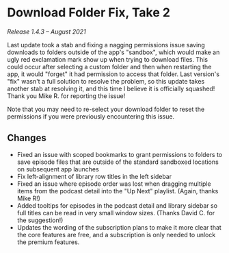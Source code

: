 # Download Folder Fix, Take 2
*Release 1.4.3 – August 2021*

Last update took a stab and fixing a nagging permissions issue saving downloads to folders outside of the app's "sandbox", which would make an ugly red exclamation mark show up when trying to download files. This could occur after selecting a custom folder and then when restarting the app, it would "forget" it had permission to access that folder.  Last version's "fix" wasn't a full solution to resolve the problem, so this update takes another stab at resolving it, and this time I believe it is officially squashed! Thank you Mike R. for reporting the issue!

Note that you may need to re-select your download folder to reset the permissions if you were previously encountering this issue.

## Changes
- Fixed an issue with scoped bookmarks to grant permissions to folders to save episode files that are outside of the standard sandboxed locations on subsequent app launches
- Fix left-alignment of library row titles in the left sidebar
- Fixed an issue where episode order was lost when dragging multiple items from the podcast detail into the "Up Next" playlist. (Again, thanks Mike R!)
- Added tooltips for episodes in the podcast detail and library sidebar so full titles can be read in very small window sizes. (Thanks David C. for the suggestion!)
- Updates the wording of the subscription plans to make it more clear that the core features are free, and a subscription is only needed to unlock the premium features.